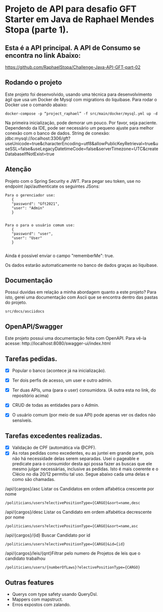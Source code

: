 # Projeto de API para desafio GFT Starter em Java de Raphael Mendes Stopa (parte 1).

## Esta é a API principal. A API de Consumo se encontra no link Abaixo:
https://github.com/RaphaelStopa/Challenge-Java-API-GFT-part-02

## Rodando o projeto

Este projeto foi desenvolvido, usando uma técnica para desenvolvimento ágil que usa um Docker de Mysql com migrations do liquibase. Para rodar o Docker use o comando abaixo:

```
docker-compose -p “project_raphael” -f src/main/docker/mysql.yml up -d
```

Na primeira inicialização, pode demorar um pouco. Por favor, seja paciente. Dependendo da IDE, pode ser necessário um pequeno ajuste para melhor conexão com o banco de dados. String de conexão: jdbc:mysql://localhost:3306/gft?useUnicode=true&characterEncoding=utf8&allowPublicKeyRetrieval=true&useSSL=false&useLegacyDatetimeCode=false&serverTimezone=UTC&createDatabaseIfNotExist=true


## Atenção

Projeto com o Spring Security e JWT. Para pegar seu token, use no endpoint /api/authenticate os seguintes JSons:

```
Para o gerenciador use:
   {
   "password": "Gft2021",
   "user": "Admin"
   }
  

Para o para o usuário comum use:
   {
   "password": "user",
   "user": "User"
   }
  
```
Ainda é possível enviar o campo "rememberMe": true.

Os dados estarão automaticamente no banco de dados graças ao liquibase.


## Documentação
Possui duvidas em relação a minha abordagem quanto a este projeto? Para isto, gerei uma documentação com Ascii que se encontra dentro das pastas do projeto.
```
src/docs/asciidocs
```

## OpenAPI/Swagger
Este projeto possui uma documentação feita com OpenAPI. Para vê-la acesse: http://localhost:8080/swagger-ui/index.html

## Tarefas pedidas.
- [X] Popular o banco (acontece já na inicialização).
- [x] Ter dois perfis de acesso, um user e outro admin.
- [x] Ter duas APIs, uma (para o user) consumidora. (A outra esta no link, do repositório acima)
- [x] CRUD de todas as entidades para o Admin.
- [x] O usuário comum (por meio de sua API) pode apenas ver os dados não sensíveis.


## Tarefas excedentes realizadas.
- [X] Validação de CPF (automática via @CPF).
- [X] As rotas pedidas como excedentes, eu as juntei em grande parte, pois não há necessidade delas serem separadas. Usei o pageable e predicate para o consumidor desta api possa fazer as buscas que ele mesmo julgar necessárias, inclusive as pedidas. Isto é mais coerente e o Clécio no dia 20/12 permitiu tal uso. Segue abaixo cada uma delas e como são chamadas.

/api/{cargos}/asc Listar os Candidatos em ordem alfabética crescente por nome
```
/politicians/users?electivePositionType={CARGO}&sort=name,desc
```
/api/{cargos}/desc Listar os Candidato em ordem alfabética decrescente por nome
```
/politicians/users?electivePositionType={CARGO}&sort=name,asc
```
/api/{cargos}/{id} Buscar Candidato por id
```
/politicians/users?electivePositionType={CARGO}&id={id}
```
/api/{cargos}/leis/{qnt}Filtrar pelo numero de Projetos de leis que o candidato trabalhou
```
/politicians/users/{numberOfLaws}?electivePositionType={CARGO}
```

## Outras features
* Querys com type safety usando QueryDsl.
* Mappers com mapstruct.
* Erros expostos com zalando.
